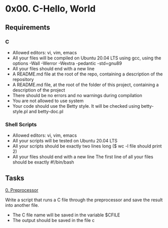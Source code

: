 # 0x00. C-Hello, World

## Requirements

### C
* Allowed editors: vi, vim, emacs
* All your files will be compiled on Ubuntu 20.04 LTS using gcc, using the options -Wall -Werror -Wextra -pedantic -std=gnu89
* All your files should end with a new line
* A README.md file at the root of the repo, containing a description of the repository
* A README.md file, at the root of the folder of this project, containing a description of the project
* There should be no errors and no warnings during compilation
* You are not allowed to use system
* Your code should use the Betty style. It will be checked using betty-style.pl and betty-doc.pl

### Shell Scripts
* Allowed editors: vi, vim, emacs
* All your scripts will be tested on Ubuntu 20.04 LTS
* All your scripts should be exactly two lines long ($ wc -l file should print 2)
* All your files should end with a new line
The first line of all your files should be exactly #!/bin/bash

## Tasks
[0. Preprocessor](https://github.com/Mfuseini10/alx-low_level_programming/blob/master/0x00-hello_world/0-preprocessor)

Write a script that runs a C file through the preprocessor and save the result into another file.
* The C file name will be saved in the variable $CFILE
* The output should be saved in the file c
